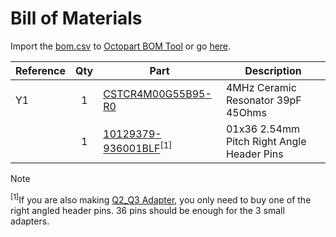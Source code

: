 # Bill of Materials
Import the [bom.csv](./bom.csv) to [Octopart BOM Tool](https://octopart.com/my/bom-tool) or go [here](https://octopart.com/bom-tool/w1zb4VkG).

| Reference | Qty | Part | Description |
| --------- | :-: | ---- | ----------- |
| Y1 | 1 | [CSTCR4M00G55B95-R0](https://octopart.com/cstcr4m00g55b95-r0-murata-21407080) | 4MHz Ceramic Resonator 39pF 45Ohms |
|  | 1 | [10129379-936001BLF](https://octopart.com/10129379-936001blf-amphenol+communications+solutions-126516413)<sup>[1]</sup> | 01x36 2.54mm Pitch Right Angle Header Pins |

> [!NOTE]
> <sup>[1]</sup>If you are also making [Q2_Q3 Adapter](../../Q2_Q3%20Adapter/), you only need to buy one of the right angled header pins. 36 pins should be enough for the 3 small adapters.
